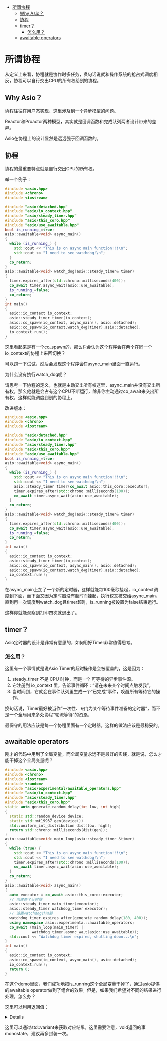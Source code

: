 <!--toc:start-->
- [所谓协程](#所谓协程)
  - [Why Asio？](#why-asio)
  - [协程](#协程)
  - [timer？](#timer)
    - [怎么用？](#怎么用)
  - [awaitable operators](#awaitable-operators)
<!--toc:end-->

# 所谓协程

从定义上来看，协程就是协作时多任务，换句话说就和操作系统的抢占式调度相反，协程可以自行交出CPU的所有权给别的协程。

## Why Asio？

协程往往在用户态实现，这里涉及到一个异步模型的问题。

Reactor和Proactor两种模型，其实就是回调函数和完成队列两者设计带来的差异。

Asio在协程上的设计显然是远远强于回调函数的。

## 协程

协程的最重要特点就是自行交出CPU的所有权。

举一个例子：

```c++
#include <asio.hpp>
#include <chrono>
#include <iostream>

#include "asio/detached.hpp"
#include "asio/io_context.hpp"
#include "asio/steady_timer.hpp"
#include "asio/this_coro.hpp"
#include "asio/use_awaitable.hpp"
bool is_running_=true;
asio::awaitable<void> async_main()
{
  while (is_running_) {
    std::cout << "This is on async main function!!!\n";
    std::cout << "I need to see watchdog!\n";
  }
  co_return;
}
asio::awaitable<void> watch_dog(asio::steady_timer& timer)
{
  timer.expires_after(std::chrono::milliseconds(400));
  co_await timer.async_wait(asio::use_awaitable);
  is_running_=false;
  co_return;
}
int main()
{
  asio::io_context io_context;
  asio::steady_timer timer(io_context);
  asio::co_spawn(io_context, async_main(), asio::detached);
  asio::co_spawn(io_context,watch_dog(timer),asio::detached);
  io_context.run();
}
```

这里看起来是有一个co\_spawn的，那么你会认为这个程序会在两个在同一个io\_context的协程上来回切换？

可以跑一下试试，然后会发现这个程序会在async\_main里面一直运行。

为什么没有执行watch\_dog呢？

请思考一下协程的定义，也就是主动交出所有权这里，async\_main并没有交出所有权，那么他就是会占有这个CPU不断运行，除非你主动通过co\_await来交出所有权，这样就能调度到别的协程上。

改进版本：

```c++
#include <asio.hpp>
#include <chrono>
#include <iostream>

#include "asio/detached.hpp"
#include "asio/io_context.hpp"
#include "asio/steady_timer.hpp"
#include "asio/this_coro.hpp"
#include "asio/use_awaitable.hpp"
bool is_running_=true;
asio::awaitable<void> async_main()
{
  while (is_running_) {
    std::cout << "This is on async main function!!!\n";
    std::cout << "I need to see watchdog!\n";
    asio::steady_timer timer(co_await asio::this_coro::executor);
    timer.expires_after(std::chrono::milliseconds(100));
    co_await timer.async_wait(asio::use_awaitable);
  }
  co_return;
}
asio::awaitable<void> watch_dog(asio::steady_timer& timer)
{
  timer.expires_after(std::chrono::milliseconds(400));
  co_await timer.async_wait(asio::use_awaitable);
  is_running_=false;
  co_return;
}
int main()
{
  asio::io_context io_context;
  asio::steady_timer timer(io_context);
  asio::co_spawn(io_context, async_main(), asio::detached);
  asio::co_spawn(io_context,watch_dog(timer),asio::detached);
  io_context.run();
}
```

在async\_main上加了一个新的定时器，这样就能每100毫秒挂起，io\_context调度到下面，而下面又因为定时器没有超时而挂起，执行权又被交给async\_main，直到再一次调度到watch\_dog且timer超时，is\_running被设置为false结束运行。

这样你就能观察到打印四次就退出了。

## timer？

Asio定时器的设计是非常有意思的，如何用好Timer非常值得思考。

### 怎么用？

这里有一个事情就是说Asio Timer的超时操作是会被覆盖的，这是因为：

1. steady_timer 不是 CPU 时钟，而是一个 可等待的异步事件源。
2. 它注册到 io_context 里，告诉事件循环：“请在未来某个时间点触发我”。
3. 当时间到，它就会在事件队列里生成一个“已完成”事件，唤醒所有等待它的操作。

换句话说，Timer最好被当作“一次性、专门为某个等待事件准备的定时器”，而不是一个全局用来多处协程“轮流等待”的资源。

最保守的用法应该是每一个协程里面有一个定时器，这样的做法应该是最稳妥的。

## awaitable operators

刚才的代码中用到了全局变量，而全局变量永远不是最好的实践，就是说，怎么才能干掉这个全局变量呢？

```c++
#include <asio.hpp>
#include <chrono>
#include <iostream>
#include <random>
#include "asio/experimental/awaitable_operators.hpp"
#include "asio/io_context.hpp"
#include "asio/steady_timer.hpp"
#include "asio/this_coro.hpp"
static auto generate_random_delay(int low, int high)
{
  static std::random_device device;
  static std::mt19937 gen(device());
  std::uniform_int_distribution dist(low, high);
  return std::chrono::milliseconds(dist(gen));
}
asio::awaitable<void> main_loop(asio::steady_timer &timer)
{
  while (true) {
    std::cout << "This is on async main function!!!\n";
    std::cout << "I need to see watchdog!\n";
    timer.expires_after(std::chrono::milliseconds(100));
    co_await timer.async_wait(asio::use_awaitable);
  }
  co_return;
}
asio::awaitable<void> async_main()
{
  auto executor = co_await asio::this_coro::executor;
  // 创建两个计时器
  asio::steady_timer main_timer(executor);
  asio::steady_timer watchdog_timer(executor);
  // 设置watchdog计时器
  watchdog_timer.expires_after(generate_random_delay(180, 400));
  using namespace asio::experimental::awaitable_operators;
  co_await (main_loop(main_timer) ||
            watchdog_timer.async_wait(asio::use_awaitable));
  std::cout << "Watchdog timer expired, shutting down...\n";
}
int main()
{
  asio::io_context io_context;
  asio::co_spawn(io_context, async_main(), asio::detached);
  io_context.run();
  return 0;
}
```

在这个demo里面，我们成功地把is\_running这个全局变量干掉了，通过asio提供的awaitable operator做到了组合的效果，但是，如果我们希望对不同的结果进行处理，怎么办？

这里可以利用返回值：

<details>

```c++
#include <asio.hpp>
#include <chrono>
#include <cstdlib>
#include <iostream>
#include <random>
#include <variant>

#include "asio/detached.hpp"
#include "asio/experimental/awaitable_operators.hpp"
#include "asio/io_context.hpp"
#include "asio/steady_timer.hpp"
#include "asio/this_coro.hpp"
#include "asio/use_awaitable.hpp"

asio::awaitable<void> handle_normal_completion(const asio::any_io_executor& executor);
asio::awaitable<void> handle_timeout(const asio::any_io_executor& executor);

static auto generate_random_delay(int low, int high)
{
  static std::random_device device;
  static std::mt19937 gen(device());
  std::uniform_int_distribution<int> dist(low, high);
  return std::chrono::milliseconds(dist(gen));
}

// 返回一个值以便我们知道循环是否正常完成
asio::awaitable<bool> main_loop(asio::steady_timer& timer)
{
  for (int i = 0; i < 4; ++i) {
    std::cout << "This is on async main function!!! Task " << i + 1 << "/4\n";
    std::cout << "I need to see watchdog!\n";

    timer.expires_after(std::chrono::milliseconds(50));
    co_await timer.async_wait(asio::use_awaitable);
  }
  // 如果所有任务都完成了，返回true
  co_return true;
}

// 添加一个watchdog函数，返回bool
asio::awaitable<bool> watchdog(asio::steady_timer& timer)
{
  co_await timer.async_wait(asio::use_awaitable);
  // 返回false表示这是超时结果
  co_return false;
}

static asio::awaitable<void> async_main()
{
  using namespace asio::experimental::awaitable_operators;
  auto executor = co_await asio::this_coro::executor;

  // 创建两个计时器
  asio::steady_timer main_timer(executor);
  asio::steady_timer watchdog_timer(executor);

  // 设置watchdog计时器
  watchdog_timer.expires_after(generate_random_delay(180, 450));

  // 使用awaitable operators并获取结果
  // 现在两个分支都返回bool
  auto result = co_await (main_loop(main_timer) || watchdog(watchdog_timer));

  // 处理结果
  if (result.index() == 0) {
    // 第一个分支完成 - main_loop正常结束
    bool success = std::get<0>(result);
    if (success) {
      std::cout << "Main loop completed successfully without timeout!\n";
      // 在这里添加正常完成的处理逻辑
      co_await handle_normal_completion(executor);
    }
    else {
      std::cout << "Main loop failed but didn't timeout\n";
      // 处理main_loop内部失败的情况
    }
  }
  else {
    // 第二个分支完成 - 发生了超时
    std::cout << "Watchdog timer expired, operation timed out!\n";
    // 在这里添加超时处理逻辑
    co_await handle_timeout(executor);
  }
}

// 处理正常完成的函数
asio::awaitable<void> handle_normal_completion(const asio::any_io_executor& executor)
{
  std::cout << "Performing normal completion actions...\n";
  // 例如：保存状态，发送成功通知等
  asio::steady_timer timer(executor);
  timer.expires_after(std::chrono::milliseconds(50));
  co_await timer.async_wait(asio::use_awaitable);
  std::cout << "Normal completion handling finished\n";
}

// 处理超时的函数
asio::awaitable<void> handle_timeout(const asio::any_io_executor& executor)
{
  std::cout << "Performing timeout recovery actions...\n";
  // 例如：记录错误，重置状态，通知管理员等
  asio::steady_timer timer(executor);
  timer.expires_after(std::chrono::milliseconds(50));
  co_await timer.async_wait(asio::use_awaitable);
  std::cout << "Timeout handling finished\n";
}

int main()
{
  asio::io_context io_context;
  asio::co_spawn(io_context, async_main(), asio::detached);
  io_context.run();
  return 0;
}
```

</details>

这里可以通过std::variant来获取对应结果。这里需要注意，void返回的事monostate，建议再多封装一次。
